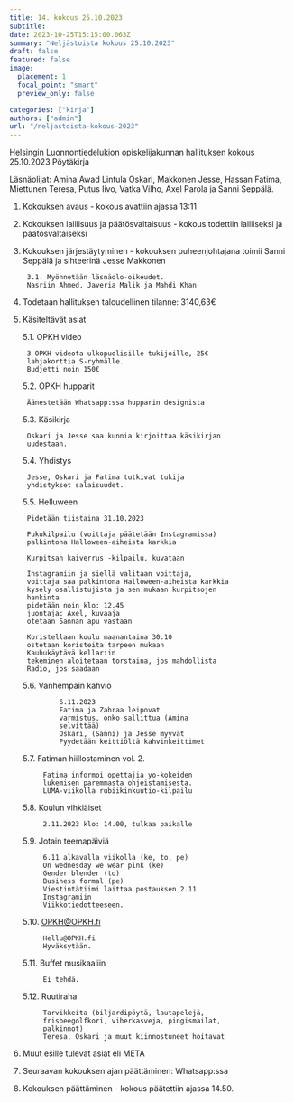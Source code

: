 ```yaml
---
title: 14. kokous 25.10.2023
subtitle: 
date: 2023-10-25T15:15:00.063Z
summary: "Neljästoista kokous 25.10.2023"
draft: false
featured: false
image:
  placement: 1
  focal_point: "smart"
  preview_only: false

categories: ["kirja"]
authors: ["admin"]
url: "/neljastoista-kokous-2023"
---
```

Helsingin Luonnontiedelukion opiskelijakunnan hallituksen kokous 25.10.2023
Pöytäkirja

Läsnäolijat: Amina Awad  Lintula Oskari, Makkonen Jesse, Hassan Fatima, Miettunen Teresa, Putus Iivo, Vatka Vilho, Axel Parola ja Sanni Seppälä.


1. Kokouksen avaus - kokous avattiin ajassa 13:11
2. Kokouksen laillisuus ja päätösvaltaisuus - kokous todettiin lailliseksi ja
päätösvaltaiseksi
3. Kokouksen järjestäytyminen - kokouksen puheenjohtajana toimii Sanni Seppälä ja sihteerinä Jesse Makkonen
        
        3.1. Myönnetään läsnäolo-oikeudet.
        Nasriin Ahmed, Javeria Malik ja Mahdi Khan 
4. Todetaan hallituksen taloudellinen tilanne: 3140,63€

5. Käsiteltävät asiat
       
    5.1. OPKH video 

        3 OPKH videota ulkopuolisille tukijoille, 25€   
        lahjakorttia S-ryhmälle.
        Budjetti noin 150€

        
    5.2. OPKH hupparit

        Äänestetään Whatsapp:ssa hupparin designista

    5.3. Käsikirja

        Oskari ja Jesse saa kunnia kirjoittaa käsikirjan 
        uudestaan. 

    5.4. Yhdistys
        
        Jesse, Oskari ja Fatima tutkivat tukija 
        yhdistykset salaisuudet.

    5.5. Helluween
        
        Pidetään tiistaina 31.10.2023
        
        Pukukilpailu (voittaja päätetään Instagramissa)
        palkintona Halloween-aiheista karkkia
        
        Kurpitsan kaiverrus -kilpailu, kuvataan 
        
        Instagramiin ja siellä valitaan voittaja, 
        voittaja saa palkintona Halloween-aiheista karkkia
        kysely osallistujista ja sen mukaan kurpitsojen 
        hankinta
        pidetään noin klo: 12.45
        juontaja: Axel, kuvaaja
        otetaan Sannan apu vastaan
        
        Koristellaan koulu maanantaina 30.10
        ostetaan koristeita tarpeen mukaan
        Kauhukäytävä kellariin
        tekeminen aloitetaan torstaina, jos mahdollista
        Radio, jos saadaan


    5.6. Vanhempain kahvio
                
                6.11.2023
                Fatima ja Zahraa leipovat
                varmistus, onko sallittua (Amina 
                selvittää)
                Oskari, (Sanni) ja Jesse myyvät
                Pyydetään keittiöltä kahvinkeittimet

    5.7. Fatiman hiillostaminen vol. 2.
            
            Fatima informoi opettajia yo-kokeiden 
            lukemisen paremmasta ohjeistamisesta.
            LUMA-viikolla rubiikinkuutio-kilpailu

    5.8. Koulun vihkiäiset
            
            2.11.2023 klo: 14.00, tulkaa paikalle

    5.9. Jotain teemapäiviä
            
            6.11 alkavalla viikolla (ke, to, pe)
            On wednesday we wear pink (ke)
            Gender blender (to)
            Business formal (pe)	
            Viestintätiimi laittaa postauksen 2.11 
            Instagramiin
            Viikkotiedotteeseen. 

    5.10. OPKH@OPKH.fi
        
            Hellu@OPKH.fi
            Hyväksytään.

    5.11. Buffet musikaaliin
        
            Ei tehdä.

    5.12. Ruutiraha
        
            Tarvikkeita (biljardipöytä, lautapelejä, 
            frisbeegolfkori, viherkasveja, pingismailat, 
            palkinnot)
            Teresa, Oskari ja muut kiinnostuneet hoitavat

6. Muut esille tulevat asiat eli META
7. Seuraavan kokouksen ajan päättäminen: Whatsapp:ssa
8. Kokouksen päättäminen - kokous päätettiin ajassa 14.50.
